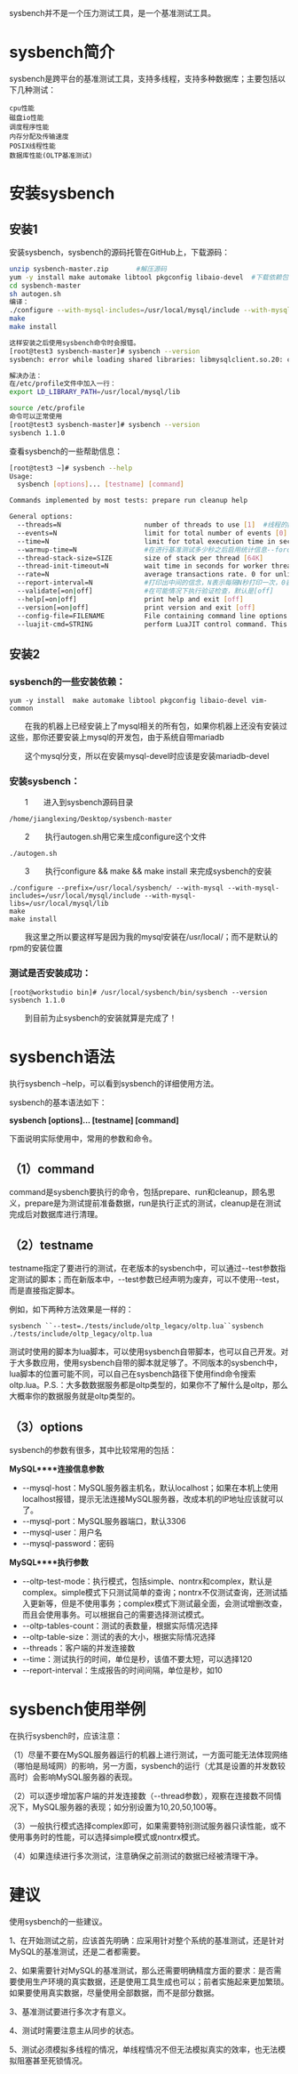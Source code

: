 sysbench并不是一个压力测试工具，是一个基准测试工具。



# sysbench简介

sysbench是跨平台的基准测试工具，支持多线程，支持多种数据库；主要包括以下几种测试：

```
cpu性能
磁盘io性能
调度程序性能
内存分配及传输速度
POSIX线程性能
数据库性能(OLTP基准测试)
```

# 安装sysbench

## 安装1

安装sysbench，sysbench的源码托管在GitHub上，下载源码：

```bash
unzip sysbench-master.zip       #解压源码
yum -y install make automake libtool pkgconfig libaio-devel  #下载依赖包
cd sysbench-master
sh autogen.sh
编译：
./configure --with-mysql-includes=/usr/local/mysql/include --with-mysql-libs=/usr/local/mysql/lib   #根据安装的MySQL的位置，设置目录位置
make
make install

这样安装之后使用sysbench命令时会报错。
[root@test3 sysbench-master]# sysbench --version
sysbench: error while loading shared libraries: libmysqlclient.so.20: cannot open shared object file: No such file or directory

解决办法：
在/etc/profile文件中加入一行：
export LD_LIBRARY_PATH=/usr/local/mysql/lib

source /etc/profile
命令可以正常使用
[root@test3 sysbench-master]# sysbench --version
sysbench 1.1.0
```

查看sysbench的一些帮助信息：

```bash
[root@test3 ~]# sysbench --help
Usage:
  sysbench [options]... [testname] [command]

Commands implemented by most tests: prepare run cleanup help

General options:
  --threads=N                     number of threads to use [1]  #线程的数量，默认是1
  --events=N                      limit for total number of events [0]  #限制的最大事件数量，默认是0，不限制
  --time=N                        limit for total execution time in seconds [10]  #整个测试执行的时间
  --warmup-time=N                 #在进行基准测试多少秒之后启用统计信息--forced-shutdown=STRING        #超过--time时间限制后，强制中断，默认是【off】
  --thread-stack-size=SIZE        size of stack per thread [64K]
  --thread-init-timeout=N         wait time in seconds for worker threads to initialize [30]
  --rate=N                        average transactions rate. 0 for unlimited rate [0]
  --report-interval=N             #打印出中间的信念，N表示每隔N秒打印一次，0表示禁用--report-checkpoints=[LIST,...] #转储完全统计信息并在指定时间点复位所有计数器，参数是逗号分隔值的列表，表示从必须执行报告检查点的测试开始所经过的时间（以秒为单位）。 默认情况下，报告检查点处于关闭状态[off]。--debug[=on|off]                print more debugging info [off]
  --validate[=on|off]             #在可能情况下执行验证检查，默认是[off]
  --help[=on|off]                 print help and exit [off]
  --version[=on|off]              print version and exit [off]
  --config-file=FILENAME          File containing command line options
  --luajit-cmd=STRING             perform LuaJIT control command. This option is equivalent to 'luajit -j'. See LuaJIT documentation for more information#上面是一些通用的配置信息，在具体测试某个测试时，会再详细说明参数设置
```

## 安装2

### **sysbench的一些安装依赖**：

```
yum -y install  make automake libtool pkgconfig libaio-devel vim-common
```

　　在我的机器上已经安装上了mysql相关的所有包，如果你机器上还没有安装过这些，那你还要安装上mysql的开发包，由于系统自带mariadb

　　这个mysql分支，所以在安装mysql-devel时应该是安装mariadb-devel

 

### **安装sysbench**：

　　1　　进入到sysbench源码目录

```
/home/jianglexing/Desktop/sysbench-master
```

　　2　　执行autogen.sh用它来生成configure这个文件

```
./autogen.sh
```

　　3　　执行configure && make && make install 来完成sysbench的安装

```
./configure --prefix=/usr/local/sysbench/ --with-mysql --with-mysql-includes=/usr/local/mysql/include --with-mysql-libs=/usr/local/mysql/lib
make
make install
```

　　我这里之所以要这样写是因为我的mysql安装在/usr/local/；而不是默认的rpm的安装位置

 

### **测试是否安装成功**：

```
[root@workstudio bin]# /usr/local/sysbench/bin/sysbench --version
sysbench 1.1.0
```

　　到目前为止sysbench的安装就算是完成了！

# sysbench语法

执行sysbench –help，可以看到sysbench的详细使用方法。

sysbench的基本语法如下：

**sysbench [options]... [testname] [command]**

下面说明实际使用中，常用的参数和命令。

## （1）command

command是sysbench要执行的命令，包括prepare、run和cleanup，顾名思义，prepare是为测试提前准备数据，run是执行正式的测试，cleanup是在测试完成后对数据库进行清理。

## （2）testname

testname指定了要进行的测试，在老版本的sysbench中，可以通过--test参数指定测试的脚本；而在新版本中，--test参数已经声明为废弃，可以不使用--test，而是直接指定脚本。

例如，如下两种方法效果是一样的：

```
sysbench ``--test=./tests/include/oltp_legacy/oltp.lua``sysbench ./tests/include/oltp_legacy/oltp.lua
```

测试时使用的脚本为lua脚本，可以使用sysbench自带脚本，也可以自己开发。对于大多数应用，使用sysbench自带的脚本就足够了。不同版本的sysbench中，lua脚本的位置可能不同，可以自己在sysbench路径下使用find命令搜索oltp.lua。P.S.：大多数数据服务都是oltp类型的，如果你不了解什么是oltp，那么大概率你的数据服务就是oltp类型的。

## （3）options

sysbench的参数有很多，其中比较常用的包括：

**MySQL****连接信息参数**

- --mysql-host：MySQL服务器主机名，默认localhost；如果在本机上使用localhost报错，提示无法连接MySQL服务器，改成本机的IP地址应该就可以了。
- --mysql-port：MySQL服务器端口，默认3306
- --mysql-user：用户名
- --mysql-password：密码

**MySQL****执行参数**

- --oltp-test-mode：执行模式，包括simple、nontrx和complex，默认是complex。simple模式下只测试简单的查询；nontrx不仅测试查询，还测试插入更新等，但是不使用事务；complex模式下测试最全面，会测试增删改查，而且会使用事务。可以根据自己的需要选择测试模式。
- --oltp-tables-count：测试的表数量，根据实际情况选择
- --oltp-table-size：测试的表的大小，根据实际情况选择
- --threads：客户端的并发连接数
- --time：测试执行的时间，单位是秒，该值不要太短，可以选择120
- --report-interval：生成报告的时间间隔，单位是秒，如10

# sysbench使用举例

在执行sysbench时，应该注意：

（1）尽量不要在MySQL服务器运行的机器上进行测试，一方面可能无法体现网络（哪怕是局域网）的影响，另一方面，sysbench的运行（尤其是设置的并发数较高时）会影响MySQL服务器的表现。

（2）可以逐步增加客户端的并发连接数（--thread参数），观察在连接数不同情况下，MySQL服务器的表现；如分别设置为10,20,50,100等。

（3）一般执行模式选择complex即可，如果需要特别测试服务器只读性能，或不使用事务时的性能，可以选择simple模式或nontrx模式。

（4）如果连续进行多次测试，注意确保之前测试的数据已经被清理干净。

# 建议

使用sysbench的一些建议。

1、在开始测试之前，应该首先明确：应采用针对整个系统的基准测试，还是针对MySQL的基准测试，还是二者都需要。

2、如果需要针对MySQL的基准测试，那么还需要明确精度方面的要求：是否需要使用生产环境的真实数据，还是使用工具生成也可以；前者实施起来更加繁琐。如果要使用真实数据，尽量使用全部数据，而不是部分数据。

3、基准测试要进行多次才有意义。

4、测试时需要注意主从同步的状态。

5、测试必须模拟多线程的情况，单线程情况不但无法模拟真实的效率，也无法模拟阻塞甚至死锁情况。